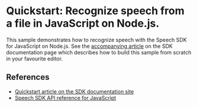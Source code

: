# Quickstart: Recognize speech from a file in JavaScript on Node.js.

This sample demonstrates how to recognize speech with the Speech SDK for JavaScript on Node.js.
See the [accompanying article](https://docs.microsoft.com/azure/cognitive-services/speech-service/quickstarts/speech-to-text-from-file?tabs=nodejs&pivots=programming-language-javascript) on the SDK documentation page which describes how to build this sample from scratch in your favourite editor.

## References

* [Quickstart article on the SDK documentation site](https://docs.microsoft.com/azure/cognitive-services/speech-service/quickstarts/speech-to-text-from-file?tabs=nodejs&pivots=programming-language-javascript)
* [Speech SDK API reference for JavaScript](https://aka.ms/csspeech/javascriptref)
